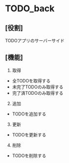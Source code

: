 # TODO_back

## [役割]  
TODOアプリのサーバーサイド

## [機能]
1. 取得  
* 全TODOを取得する
* 未完了TODOのみ取得する
* 完了済TODOのみ取得する

2. 追加  
* TODOを追加する

3. 更新  
* TODOを更新する

4. 削除  
* TODOを削除する